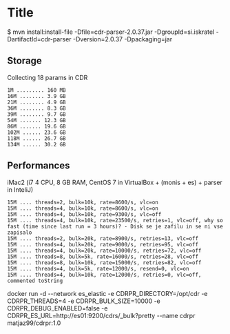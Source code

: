 # Title

$ mvn install:install-file -Dfile=cdr-parser-2.0.37.jar -DgroupId=si.iskratel -DartifactId=cdr-parser -Dversion=2.0.37 -Dpackaging=jar


## Storage

Collecting 18 params in CDR

```
1M ......... 160 MB
16M ........ 3.9 GB
21M ........ 4.9 GB
36M ........ 8.3 GB
39M ........ 9.7 GB
54M ....... 12.3 GB
86M ....... 19.6 GB
102M ...... 23.6 GB
118M ...... 26.7 GB
134M ...... 30.2 GB
```

## Performances

iMac2 (i7 4 CPU, 8 GB RAM, CentOS 7 in VirtualBox + (monis + es) + parser in InteliJ)

```
15M .... threads=2, bulk=10k, rate=8600/s, vlc=on
15M .... threads=4, bulk=10k, rate=8600/s, vlc=on
15M .... threads=4, bulk=10k, rate=9300/s, vlc=off
15M .... threads=4, bulk=10k, rate=23500/s, retries=1, vlc=off, why so fast (time since last run = 3 hours)? - Disk se je zafilu in se ni vse zapisalo
15M .... threads=2, bulk=20k, rate=8900/s, retries=13, vlc=off
15M .... threads=4, bulk=20k, rate=9000/s, retries=95, vlc=off
15M .... threads=4, bulk=20k, rate=10000/s, retries=72, vlc=off
15M .... threads=8, bulk=5k, rate=16000/s, retries=28, vlc=off
15M .... threads=8, bulk=10k, rate=15000/s, retries=82, vlc=off
15M .... threads=4, bulk=5k, rate=12000/s, resend=0, vlc=on
15M .... threads=4, bulk=10k, rate=12000/s, retries=0, vlc=off, commented toString
```



docker run -d --network es_elastic -e CDRPR_DIRECTORY=/opt/cdr -e CDRPR_THREADS=4 -e CDRPR_BULK_SIZE=10000 -e CDRPR_DEBUG_ENABLED=false -e CDRPR_ES_URL=http://es01:9200/cdrs/_bulk?pretty --name cdrpr matjaz99/cdrpr:1.0
